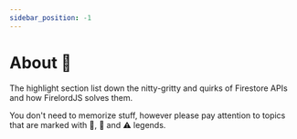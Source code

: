 ```yaml
---
sidebar_position: -1
---
```


# About 🐤

The highlight section list down the nitty-gritty and quirks of Firestore APIs and how FirelordJS solves them.

You don't need to memorize stuff, however please pay attention to topics that are marked with 🦜, 🐧 and ⚠️ legends.
